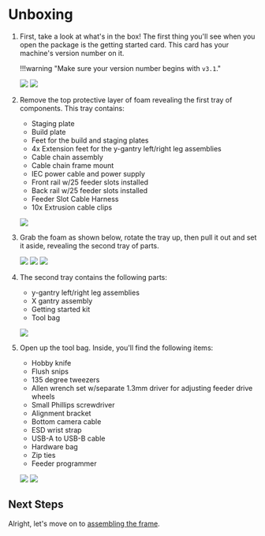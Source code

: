 <!-- markdownlint-disable-file MD045-->
# Unboxing

1. First, take a look at what's in the box! The first thing you'll see when you open the package is the getting started card. This card has your machine's version number on it. 

	!!!warning "Make sure your version number begins with `v3.1`."

  	![](images/opened-box.png)
  	![](images/getting-started-card.png)

2. Remove the top protective layer of foam revealing the first tray of components. This tray contains:
    * Staging plate
    * Build plate
    * Feet for the build and staging plates
    * 4x Extension feet for the y-gantry left/right leg assemblies
    * Cable chain assembly
    * Cable chain frame mount
    * IEC power cable and power supply
    * Front rail w/25 feeder slots installed
    * Back rail w/25 feeder slots installed
    * Feeder Slot Cable Harness
    * 10x Extrusion cable clips

     ![](images/first-tray-v3-1.png)	

3. Grab the foam as shown below, rotate the tray up, then pull it out and set it aside, revealing the second tray of parts.

    ![](images/first-tray-left-grip.png)
    ![](images/first-tray-right-grip.png)
    ![](images/first-tray-removal.png)

4. The second tray contains the following parts:
    * y-gantry left/right leg assemblies
    * X gantry assembly
    * Getting started kit
    * Tool bag

    ![](images/lower-tray-v3.1.png)

5. Open up the tool bag. Inside, you'll find the following items:
    * Hobby knife
    * Flush snips
    * 135 degree tweezers
    * Allen wrench set w/separate 1.3mm driver for adjusting feeder drive wheels
    * Small Phillips screwdriver
    * Alignment bracket
    * Bottom camera cable
    * ESD wrist strap
    * USB-A to USB-B cable
    * Hardware bag
    * Zip ties
    * Feeder programmer
  
    ![](images/tool-bag.png)
    ![](images/tool-bag-exploded.png)

## Next Steps

Alright, let's move on to [assembling the frame](../assembling-frame-3-1/index.md).
